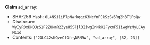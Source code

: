 __Claim `sd_array`__:

 * SHA-256 Hash: `0L4NSi1iP7pNwrkqqc63NcfnPJkSzSV6Rg2h3TlPoQw`
 * Disclosure:\
`WyIyR0xDNDJzS1F2ZUNmR2ZyeU5STjl3IiwgInNkX2FycmF5IiwgWzMyLCAy`\
`M11d`
 * Contents:
`["2GLC42sKQveCfGfryNRN9w", "sd_array", [32, 23]]`